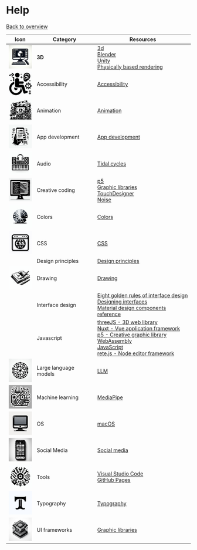 # Help

[Back to overview](/studiesstart/)


| Icon                                                 | Category              | Resources                                                                                                                                                                                                                                                                                        |
| ---------------------------------------------------- | --------------------- | ------------------------------------------------------------------------------------------------------------------------------------------------------------------------------------------------------------------------------------------------------------------------------------------------ |
| <img src="images/3d.jpeg" height="64"/>              | **3D**                | [3d](3d)<br>[Blender](3d/blender)<br>[Unity](unity)<br>[Physically based rendering](3d/physicallybasedrendering)                                                                                                                                                                                 |
| <img src="images/accessibility.jpeg" height="64"/>   | Accessibility         | [Accessibility](accessibility)                                                                                                                                                                                                                                                                   |
| <img src="images/animation.jpeg" height="64"/>       | Animation             | [Animation](animation)                                                                                                                                                                                                                                                                           |
| <img src="images/appdevelopment.jpeg" height="64"/>  | App development       | [App development](appdevelopment)                                                                                                                                                                                                                                                                |
| <img src="images/audio.jpeg" height="64"/>           | Audio                 | [Tidal cycles](tidalcycles)                                                                                                                                                                                                                                                                      |
| <img src="images/creativecoding.jpeg" height="64"/>  | Creative coding       | [p5](p5js)<br>[Graphic libraries](graphiclibraries)<br>[TouchDesigner](touchdesigner)<br>[Noise](noise)                                                                                                                                                                                          |
| <img src="images/colors.jpeg" height="64"/>          | Colors                | [Colors](colors)                                                                                                                                                                                                                                                                                 |
| <img src="images/css.jpeg" height="64"/>             | CSS                   | [CSS](css)                                                                                                                                                                                                                                                                                       |
|                                                      | Design principles     | [Design principles](designprinciples)                                                                                                                                                                                                                                                            |
| <img src="images/drawing.jpeg" height="64"/>         | Drawing               | [Drawing](drawing)                                                                                                                                                                                                                                                                               |
|                                                      | Interface design      | [Eight golden rules of interface design](https://capian.co/shneiderman-eight-golden-rules-interface-design)<br>[Designing interfaces](https://www.oreilly.com/library/view/designing-interfaces-3rd/9781492051954/)<br>[Material design components reference](https://m3.material.io/components) |
|                                                      | Javascript            | [threeJS - 3D web library](threejs)<br>[Nuxt - Vue application framework](nuxt)<br>[p5 - Creative graphic library](p5js)<br>[WebAssembly](webassembly)<br>[JavaScript](javascript)<br>[rete.js - Node editor framework](retejs)                                                                  |
| <img src="images/llm.jpeg" height="64"/>             | Large language models | [LLM](llm)                                                                                                                                                                                                                                                                                       |
| <img src="images/machinelearning.jpeg" height="64"/> | Machine learning      | [MediaPipe](mediapipe)                                                                                                                                                                                                                                                                           |
| <img src="images/os.jpeg" height="64"/>              | OS                    | [macOS](macos)                                                                                                                                                                                                                                                                                   |
| <img src="images/socialmedia.jpeg" height="64"/>     | Social Media          | [Social media](socialmedia)                                                                                                                                                                                                                                                                      |
| <img src="images/tools.jpeg" height="64"/>           | Tools                 | [Visual Studio Code](vscode)<br>[GitHub Pages](githubpages)                                                                                                                                                                                                                                      |
| <img src="images/typography.jpeg" height="64"/>      | Typography            | [Typography](typography)                                                                                                                                                                                                                                                                         |
| <img src="images/uiframeworks.jpeg" height="64"/>    | UI frameworks         | [Graphic libraries](graphiclibraries)                                                                                                                                                                                                                                                            |